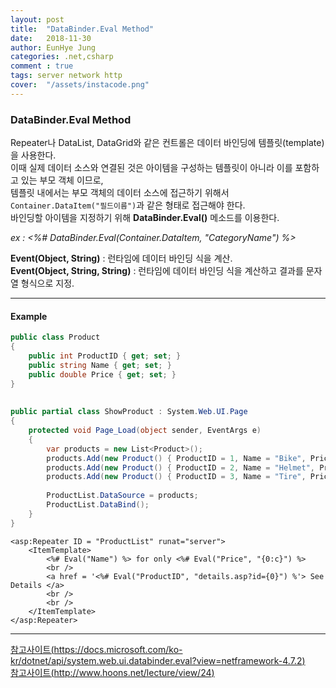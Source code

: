 ```yaml
---
layout: post
title:  "DataBinder.Eval Method"
date:   2018-11-30
author: EunHye Jung
categories: .net,csharp
comment : true
tags: server network http
cover:  "/assets/instacode.png"
---  
```


### DataBinder.Eval Method   
   

Repeater나 DataList, DataGrid와 같은 컨트롤은 데이터 바인딩에 템플릿(template)을 사용한다.  
이때 실제 데이터 소스와 연결된 것은 아이템을 구성하는 템플릿이 아니라 이를 포함하고 있는 부모 객체 이므로,  
템플릿 내에서는 부모 객체의 데이터 소스에 접근하기 위해서 `Container.DataItem("필드이름")`과 같은 형태로 접근해야 한다.  
바인딩할 아이템을 지정하기 위해 <b>DataBinder.Eval()</b> 메소드를 이용한다.  
  
<i>ex : <%# DataBinder.Eval(Container.DataItem, "CategoryName") %> </i>  
       
<b>Event(Object, String)</b> : 런타임에 데이터 바인딩 식을 계산.  
<b>Event(Object, String, String)</b> : 런타임에 데이터 바인딩 식을 계산하고 결과를 문자열 형식으로 지정.   
      
- - -      
    
#### Example   
   
```C# 
public class Product  
{
    public int ProductID { get; set; }
    public string Name { get; set; }
    public double Price { get; set; }
}    
   
   
public partial class ShowProduct : System.Web.UI.Page
{
    protected void Page_Load(object sender, EventArgs e)
    {
        var products = new List<Product>();
        products.Add(new Product() { ProductID = 1, Name = "Bike", Price = 150.00 });
        products.Add(new Product() { ProductID = 2, Name = "Helmet", Price = 19.00 });
        products.Add(new Product() { ProductID = 3, Name = "Tire", Price = 10.00 });
        
        ProductList.DataSource = products;
        ProductList.DataBind();
    }
}
```   
  
```ASP.NET  
<asp:Repeater ID = "ProductList" runat="server">
    <ItemTemplate>
        <%# Eval("Name") %> for only <%# Eval("Price", "{0:c}") %>
        <br />
        <a href = '<%# Eval("ProductID", "details.asp?id={0}") %'> See Details </a>  
        <br />
        <br />
    </ItemTemplate>
</asp:Repeater>
```
     
- - -  
    
[참고사이트(https://docs.microsoft.com/ko-kr/dotnet/api/system.web.ui.databinder.eval?view=netframework-4.7.2)](https://docs.microsoft.com/ko-kr/dotnet/api/system.web.ui.databinder.eval?view=netframework-4.7.2)   
[참고사이트(http://www.hoons.net/lecture/view/24)](http://www.hoons.net/lecture/view/24)  
  
